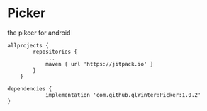# Picker
the pikcer for android 

```
allprojects {
		repositories {
			...
			maven { url 'https://jitpack.io' }
		}
	}
```

```
dependencies {
	        implementation 'com.github.glWinter:Picker:1.0.2'
}
```
